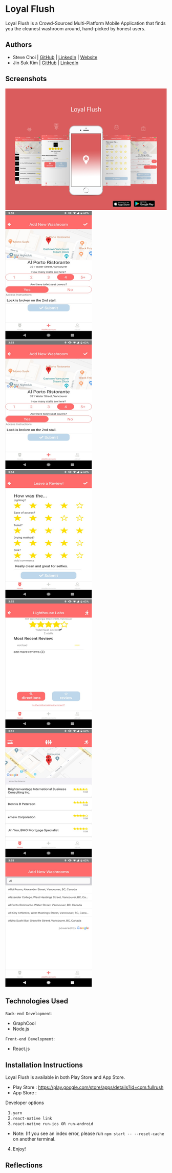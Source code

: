 # Loyal Flush

Loyal Flush is a Crowd-Sourced Multi-Platform Mobile Application that finds you the cleanest washroom around, hand-picked by honest users.

## Authors

- Steve Choi | [GitHub](https://github.com/stevechoiio) | [LinkedIn](https://www.linkedin.com/in/stevechoi93/) | [Website](choisteve.com)
- Jin Suk Kim | [GitHub](https://github.com/jinsukkim94) | [LinkedIn](https://www.linkedin.com/in/jinsukkim94//)

## Screenshots

![Screenshot](./client/js/assets/screenshots/ad_1.jpg)
<img src="./client/js/assets/screenshots/screenshot1.png" width="270" height="400">
<img src="./client/js/assets/screenshots/screenshot1.png" width="270" height="400">
<img src="./client/js/assets/screenshots/screenshot2.png" width="270" height="400">
<img src="./client/js/assets/screenshots/screenshot3.png" width="270" height="400">
<img src="./client/js/assets/screenshots/screenshot4.png" width="270" height="400">
<img src="./client/js/assets/screenshots/screenshot5.png" width="270" height="400">

## Technologies Used

`Back-end Development`:

- GraphCool
- Node.js

`Front-end Development`:

- React.js

## Installation Instructions
Loyal Flush is available in both Play Store and App Store.

- Play Store : https://play.google.com/store/apps/details?id=com.fullrush
- App Store : 

Developer options

1. ```yarn```
2. ```react-native link```
3. ```react-native run-ios OR run-android```

- Note: (If you see an index error, please run ```npm start -- --reset-cache``` on another terminal.

4. Enjoy!

## Reflections
